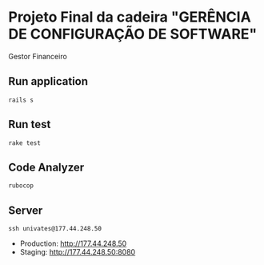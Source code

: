 # Projeto Final da cadeira "GERÊNCIA DE CONFIGURAÇÃO DE SOFTWARE"

Gestor Financeiro

## Run application

    rails s

## Run test

    rake test

## Code Analyzer

    rubocop

## Server

    ssh univates@177.44.248.50

* Production: http://177.44.248.50
* Staging: http://177.44.248.50:8080
